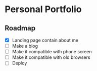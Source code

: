 # Personal Portfolio


## Roadmap
  * [x] Landing page contain about me
  * [ ] Make a blog
  * [ ] Make it compatible with phone screen
  * [ ] Make it compatible with old browsers
  * [ ] Deploy
